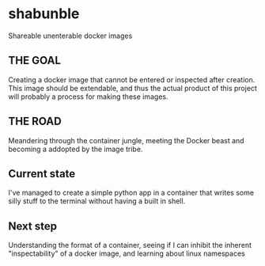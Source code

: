 # shabunble
Shareable unenterable docker images

## THE GOAL
Creating a docker image that cannot be entered or inspected after creation. This image should be extendable, and thus the actual product of this project will probably a process for making these images.

## THE ROAD
Meandering through the container jungle, meeting the Docker beast and becoming a addopted by the image tribe.

## Current state
I've managed to create a simple python app in a container that writes some silly stuff to the terminal without having a built in shell.

## Next step
Understanding the format of a container, seeing if I can inhibit the inherent "inspectability" of a docker image, and learning about linux namespaces
